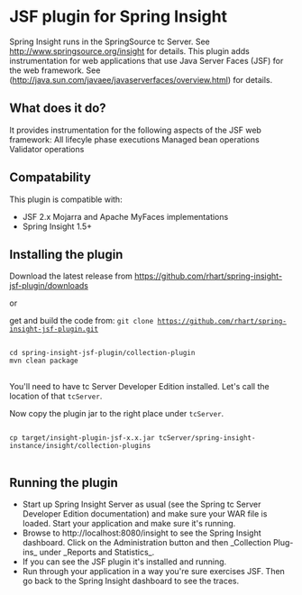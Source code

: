 <h1>JSF plugin for Spring Insight</h1>

Spring Insight runs in the SpringSource tc Server.  See http://www.springsource.org/insight for details.  This plugin adds instrumentation for web applications that use Java Server Faces (JSF) for the web framework.  See (http://java.sun.com/javaee/javaserverfaces/overview.html) for details. 

<h2>What does it do?</h2>

It provides instrumentation for the following aspects of the JSF web framework:
All lifecyle phase executions
Managed bean operations
Validator operations

<h2>Compatability</h2>

This plugin is compatible with:
<ul>
<li>
JSF 2.x Mojarra and Apache MyFaces implementations
</li>
<li>
Spring Insight 1.5+
</li>
</ul>

<h2>Installing the plugin</h2>

Download the latest release from https://github.com/rhart/spring-insight-jsf-plugin/downloads

or 

get and build the code from: <code>git clone https://github.com/rhart/spring-insight-jsf-plugin.git</code>

<pre>
<code>
cd spring-insight-jsf-plugin/collection-plugin
mvn clean package
</code>
</pre>

You'll need to have tc Server Developer Edition installed. Let's call the location of that <code>tcServer</code>.

Now copy the plugin jar to the right place under <code>tcServer</code>.

<pre>
<code>
cp target/insight-plugin-jsf-x.x.jar tcServer/spring-insight-instance/insight/collection-plugins
</code>
</pre>

<h2>Running the plugin</h2>

<ul>
<li>Start up Spring Insight Server as usual (see the Spring tc Server Developer Edition documentation) and make sure your WAR file is loaded. Start your application and make sure it's running.</li>
<li>Browse to http://localhost:8080/insight to see the Spring Insight dashboard. Click on the Administration button and then _Collection Plug-ins_ under _Reports and Statistics_.</li>
<li>If you can see the JSF plugin it's installed and running.</li>
<li>Run through your application in a way you're sure exercises JSF. Then go back to the Spring Insight dashboard to see the traces.</li>
</ul>